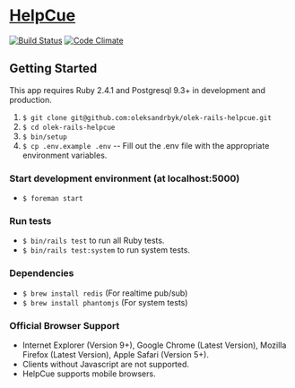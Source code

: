 # [HelpCue](http://www.helpcue.com)

[![Build Status](https://travis-ci.org/aomran/helpcue.svg?branch=master)](https://travis-ci.org/aomran/helpcue)
[![Code Climate](https://codeclimate.com/github/aomran/helpcue/badges/gpa.svg)](https://codeclimate.com/github/aomran/helpcue)

## Getting Started

This app requires Ruby 2.4.1 and Postgresql 9.3+ in development and production.

1. `$ git clone git@github.com:oleksandrbyk/olek-rails-helpcue.git`
1. `$ cd olek-rails-helpcue`
1. `$ bin/setup`
1. `$ cp .env.example .env` -- Fill out the .env file with the appropriate environment variables.

### Start development environment (at localhost:5000)
- `$ foreman start`

### Run tests
- `$ bin/rails test` to run all Ruby tests.
- `$ bin/rails test:system` to run system tests.

### Dependencies

- `$ brew install redis` (For realtime pub/sub)
- `$ brew install phantomjs` (For system tests)

### Official Browser Support
- Internet Explorer (Version 9+), Google Chrome (Latest Version), Mozilla Firefox (Latest Version), Apple Safari (Version 5+).
- Clients without Javascript are not supported.
- HelpCue supports mobile browsers.
